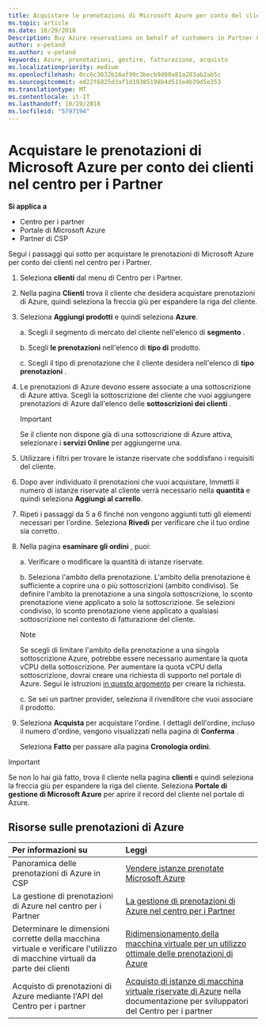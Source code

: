 ```yaml
---
title: Acquistare le prenotazioni di Microsoft Azure per conto del cliente | Centro per i partner
ms.topic: article
ms.date: 10/29/2018
Description: Buy Azure reservations on behalf of customers in Partner Center.
author: v-petand
ms.author: v-petand
keywords: Azure, prenotazioni, gestire, fatturazione, acquisto
ms.localizationpriority: medium
ms.openlocfilehash: 0cc6c3632b16af99c3becb9d00a81a283ab2ab5c
ms.sourcegitcommit: ed22f6825d3af1d19385198b4d511e4b39d5e353
ms.translationtype: MT
ms.contentlocale: it-IT
ms.lasthandoff: 10/29/2018
ms.locfileid: "5797194"
---
```

# <a name="buy-microsoft-azure-reservations-on-behalf-of-your-customers-in-partner-center"></a>Acquistare le prenotazioni di Microsoft Azure per conto dei clienti nel centro per i Partner 

**Si applica a**

-  Centro per i partner
-  Portale di Microsoft Azure
-  Partner di CSP

Segui i passaggi qui sotto per acquistare le prenotazioni di Microsoft Azure per conto dei clienti nel centro per i Partner.

1. Seleziona **clienti** dal menu di Centro per i Partner.  

2. Nella pagina **Clienti** trova il cliente che desidera acquistare prenotazioni di Azure, quindi seleziona la freccia giù per espandere la riga del cliente.  

3. Seleziona **Aggiungi prodotti** e quindi seleziona **Azure**. 

    a. Scegli il segmento di mercato del cliente nell'elenco di **segmento** .

    b. Scegli **le prenotazioni** nell'elenco di **tipo di** prodotto.

    c. Scegli il tipo di prenotazione che il cliente desidera nell'elenco di **tipo prenotazioni** .

4. Le prenotazioni di Azure devono essere associate a una sottoscrizione di Azure attiva. Scegli la sottoscrizione del cliente che vuoi aggiungere prenotazioni di Azure dall'elenco delle **sottoscrizioni dei clienti** . 

    >[!IMPORTANT] 
    >Se il cliente non dispone già di una sottoscrizione di Azure attiva, selezionare i **servizi Online** per aggiungerne una. 

5. Utilizzare i filtri per trovare le istanze riservate che soddisfano i requisiti del cliente.  

6. Dopo aver individuato il prenotazioni che vuoi acquistare, Immetti il numero di istanze riservate al cliente verrà necessario nella **quantità** e quindi seleziona **Aggiungi al carrello**.  

7. Ripeti i passaggi da 5 a 6 finché non vengono aggiunti tutti gli elementi necessari per l'ordine. Seleziona **Rivedi** per verificare che il tuo ordine sia corretto.  

8. Nella pagina **esaminare gli ordini** , puoi: 

    a. Verificare o modificare la quantità di istanze riservate.

    b. Seleziona l'ambito della prenotazione. L'ambito della prenotazione è sufficiente a coprire una o più sottoscrizioni (ambito condiviso). Se definire l'ambito la prenotazione a una singola sottoscrizione, lo sconto prenotazione viene applicato a solo la sottoscrizione. Se selezioni condiviso, lo sconto prenotazione viene applicato a qualsiasi sottoscrizione nel contesto di fatturazione del cliente. 

     >[!NOTE]
    >Se scegli di limitare l'ambito della prenotazione a una singola sottoscrizione Azure, potrebbe essere necessario aumentare la quota vCPU della sottoscrizione. Per aumentare la quota vCPU della sottoscrizione, dovrai creare una richiesta di supporto nel portale di Azure. Segui le istruzioni [in questo argomento](https://docs.microsoft.com/azure/azure-supportability/resource-manager-core-quotas-request) per creare la richiesta.    

    c. Se sei un partner provider, seleziona il rivenditore che vuoi associare il prodotto.

9. Seleziona **Acquista** per acquistare l'ordine. I dettagli dell'ordine, incluso il numero d'ordine, vengono visualizzati nella pagina di **Conferma** .    
     
     Seleziona **Fatto** per passare alla pagina **Cronologia ordini**. 

>[!IMPORTANT]
>Se non lo hai già fatto, trova il cliente nella pagina **clienti** e quindi seleziona la freccia giù per espandere la riga del cliente. Seleziona **Portale di gestione di Microsoft Azure** per aprire il record del cliente nel portale di Azure.

## <a name="azure-reservations-resources"></a>Risorse sulle prenotazioni di Azure
|**Per informazioni su**   |**Leggi**    |
|:-----------------------------|:-----------------|
|Panoramica delle prenotazioni di Azure in CSP  | [Vendere istanze prenotate Microsoft Azure](azure-reservations.md) |
|La gestione di prenotazioni di Azure nel centro per i Partner | [La gestione di prenotazioni di Azure nel centro per i Partner](azure-reservations-manage.md)
|Determinare le dimensioni corrette della macchina virtuale e verificare l'utilizzo di macchine virtuali da parte dei clienti   |[Ridimensionamento della macchina virtuale per un utilizzo ottimale delle prenotazioni di Azure](azure-usage.md)   |
|Acquisto di prenotazioni di Azure mediante l'API del Centro per i partner | [Acquisto di istanze di macchina virtuale riservate di Azure](https://docs.microsoft.com/partner-center/develop/purchase-azure-reservations) nella documentazione per sviluppatori del Centro per i partner

 


 

